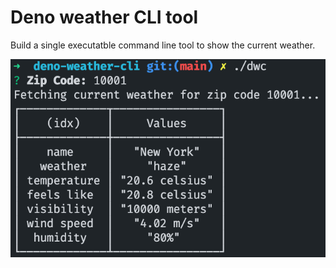 # Deno weather CLI tool

Build a single executatble command line tool to show the current weather.

![screenshot of using the tool](./screenshot.png)